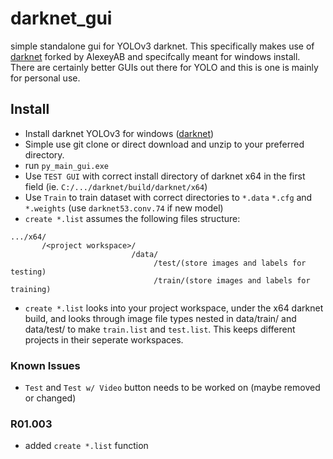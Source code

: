 # darknet_gui
simple standalone gui for YOLOv3 darknet. This specifically makes use of [darknet](https://github.com/AlexeyAB/darknet/) forked by AlexeyAB and specifcally meant for windows install. There are certainly better GUIs out there for YOLO and this is one is mainly for personal use.

## Install
- Install darknet YOLOv3 for windows ([darknet](https://github.com/AlexeyAB/darknet/))
- Simple use git clone or direct download and unzip to your preferred directory.
- run `py_main_gui.exe`
- Use `TEST GUI` with correct install directory of darknet x64 in the first field (ie. `C:/.../darknet/build/darknet/x64`)
- Use `Train` to train dataset with correct directories to `*.data` `*.cfg` and `*.weights` (use `darknet53.conv.74` if new model)
- `create *.list` assumes the following files structure:
```
.../x64/
       /<project workspace>/
                           /data/
                                /test/(store images and labels for testing)
                                /train/(store images and labels for training)
```
- `create *.list` looks into your project workspace, under the x64 darknet build, and looks through image file types nested in data/train/ and data/test/ to make `train.list` and `test.list`. This keeps different projects in their seperate workspaces. 

### Known Issues
- `Test` and `Test w/ Video` button needs to be worked on (maybe removed or changed)

### R01.003
- added `create *.list` function
